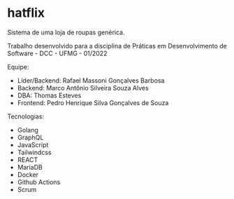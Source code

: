 # hatflix

Sistema de uma loja de roupas genérica.

Trabalho desenvolvido para a disciplina de Práticas em Desenvolvimento de Software - DCC - UFMG - 01/2022

Equipe:
  - Líder/Backend: Rafael Massoni Gonçalves Barbosa
  - Backend: Marco Antônio Silveira Souza Alves
  - DBA: Thomas Esteves
  - Frontend: Pedro Henrique Silva Gonçalves de Souza 

Tecnologias:
  - Golang
  - GraphQL
  - JavaScript
  - Tailwindcss
  - REACT
  - MariaDB
  - Docker
  - Github Actions
  - Scrum
